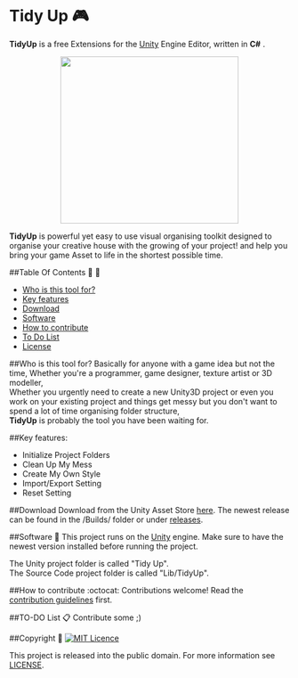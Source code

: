 <h1 align="center" style="display:inline">  
  Tidy Up 🎮
<img /></h1>

**TidyUp** is a free Extensions for the [Unity][3] Engine Editor, written in **C#** .
<p align="center">  
  <img src="https://github.com/Nutshell-Hack/Tidy-Up/Resource/Logo/TidyUp.jpg" height="300" width="320"/></p>

**TidyUp** is powerful yet easy to use visual organising toolkit designed
to organise your creative house with the growing of your project!
and help you bring your game Asset to life in the shortest possible time.


##Table Of Contents :book: :construction:
- [Who is this tool for?](#)
- [Key features](#)
- [Download](#)
- [Software](#)
- [How to contribute](#)
- [To Do List](#)
- [License](#)

##Who is this tool for?
Basically for anyone with a game idea but not the time,
Whether you're a programmer, game designer, texture artist or 3D modeller,<br>
Whether you urgently need to create a new Unity3D project or even you work on your existing project and things get messy but you don't want to spend a lot of time organising folder structure,<br>
**TidyUp** is probably the tool you have been waiting for.

##Key features:
- Initialize Project Folders
- Clean Up My Mess
- Create My Own Style
- Import/Export Setting
- Reset Setting

##Download
Download from the Unity Asset Store [here][1]. The newest release can be found in the /Builds/ folder or under [releases][2].

##Software :space_invader:
This project runs on the [Unity][3] engine.
Make sure to have the newest version installed before running the project.

The Unity project folder is called "Tidy Up".<br>
The Source Code project folder is called "Lib/TidyUp".

##How to contribute :octocat:
Contributions welcome! Read the [contribution guidelines][4] first.

##TO-DO List :clipboard:
Contribute some ;)

##Copyright   :pencil:
[![MIT Licence][5]][6]

This project is released into the public domain. For more information see  [LICENSE][7].

[1]: http://u3d.as/EVL
[2]: https://github.com/Nutshell-Hack/Tidy-Up/releases
[3]: http://unity3d.com "Unity Website"
[4]: https://guides.github.com/activities/contributing-to-open-source
[5]: https://img.shields.io/github/license/mashape/apistatus.svg?maxAge=2592000
[6]: https://opensource.org/licenses/mit-license.php
[7]: /LICENSE